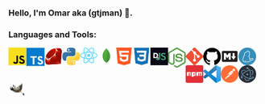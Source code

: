 ### Hello, I'm Omar aka (gtjman) 👋.

### Languages and Tools:

<img align="left" alt="JavaScript" width="35px" src="./assets/javascript.png" />
<img align="left" alt="TypeScript" width="37px" src="./assets/typescript.png" />
<img align="left" alt="Ruby" width="35px" src="./assets/ruby.png" />
<img align="left" alt="Python" width="35x" src="./assets/python.png" /> 
<img align="left" alt="React.js" width="35x" src="./assets/react.png" /> 
<img align="left" alt="MongoDb" width="35px" src="./assets/mongodb.png" /> 
<img align="left" alt="Html" width="35px" src="./assets/html5.png" /> 
<img align="left" alt="CSS" width="35px" src="./assets/css3.png" /> 
<img align="left" alt="Discord.js" width="35px" src="./assets/djs.png" /> 
<img align="left" alt="Node.js" width="35px" src="./assets/nodejs.png" /> 
<img align="left" alt="Git" width="35px" src="./assets/git.png" /> 
<img align="left" alt="Github" width="35px" src="./assets/github.png" /> 
<img align="left" alt="Markdown" width="35px" src="./assets/markdown.png" /> 
<img align="left" alt="Yarn" width="35px" src="./assets/yarn.png" />
<img align="left" alt="Npm" width="35px" src="./assets/npm.png" />
<img align="left" alt="Vscode" width="35px" src="./assets/vscode.png" />
<img align="left" alt="Postman" width="35px" src="./assets/postman.png" />
<img align="left" alt="Electron.js" width="35px" src="./assets/electronjs.png" />
<img align="left" alt="Gimp" width="35px" src="./assets/gimp.png" />
<img align="left" alt="" width="35px" src="./assets/" />
